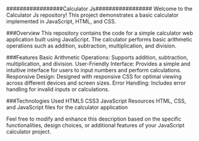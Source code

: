  #################Calculator  Js################# 
Welcome to the Calculator Js repository! This project demonstrates a basic calculator implemented in JavaScript, HTML, and CSS.

###Overview
This repository contains the code for a simple calculator web application built using JavaScript. The calculator performs basic arithmetic operations such as addition, subtraction, multiplication, and division.

###Features
Basic Arithmetic Operations: Supports addition, subtraction, multiplication, and division.
User-Friendly Interface: Provides a simple and intuitive interface for users to input numbers and perform calculations.
Responsive Design: Designed with responsive CSS for optimal viewing across different devices and screen sizes.
Error Handling: Includes error handling for invalid inputs or calculations.

###Technologies Used
HTML5
CSS3
JavaScript
Resources
HTML, CSS, and JavaScript files for the calculator application



Feel free to modify and enhance this description based on the specific functionalities, design choices, or additional features of your JavaScript calculator project.
